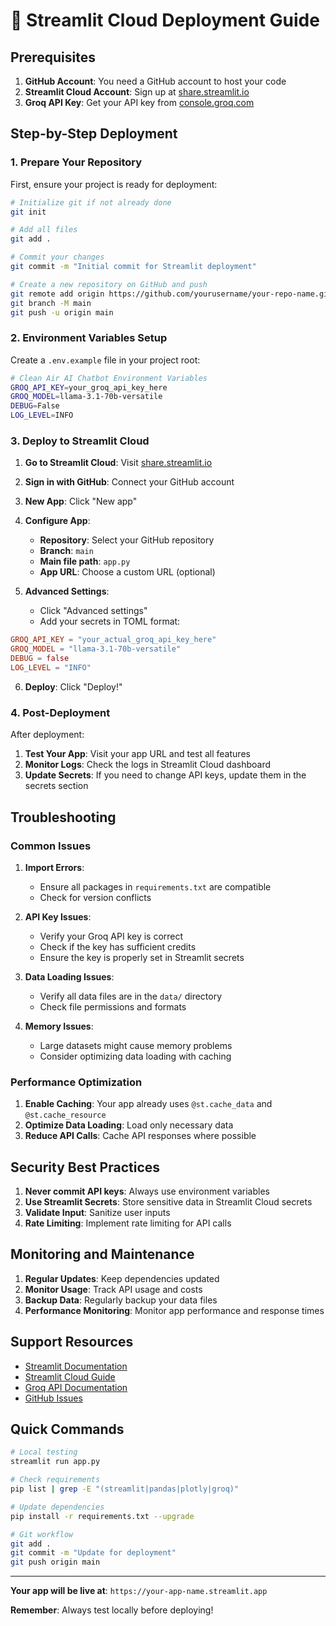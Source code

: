 # 🚀 Streamlit Cloud Deployment Guide

## Prerequisites

1. **GitHub Account**: You need a GitHub account to host your code
2. **Streamlit Cloud Account**: Sign up at [share.streamlit.io](https://share.streamlit.io/)
3. **Groq API Key**: Get your API key from [console.groq.com](https://console.groq.com/)

## Step-by-Step Deployment

### 1. Prepare Your Repository

First, ensure your project is ready for deployment:

```bash
# Initialize git if not already done
git init

# Add all files
git add .

# Commit your changes
git commit -m "Initial commit for Streamlit deployment"

# Create a new repository on GitHub and push
git remote add origin https://github.com/yourusername/your-repo-name.git
git branch -M main
git push -u origin main
```

### 2. Environment Variables Setup

Create a `.env.example` file in your project root:

```bash
# Clean Air AI Chatbot Environment Variables
GROQ_API_KEY=your_groq_api_key_here
GROQ_MODEL=llama-3.1-70b-versatile
DEBUG=False
LOG_LEVEL=INFO
```

### 3. Deploy to Streamlit Cloud

1. **Go to Streamlit Cloud**: Visit [share.streamlit.io](https://share.streamlit.io/)

2. **Sign in with GitHub**: Connect your GitHub account

3. **New App**: Click "New app"

4. **Configure App**:
   - **Repository**: Select your GitHub repository
   - **Branch**: `main`
   - **Main file path**: `app.py`
   - **App URL**: Choose a custom URL (optional)

5. **Advanced Settings**:
   - Click "Advanced settings"
   - Add your secrets in TOML format:

```toml
GROQ_API_KEY = "your_actual_groq_api_key_here"
GROQ_MODEL = "llama-3.1-70b-versatile"
DEBUG = false
LOG_LEVEL = "INFO"
```

6. **Deploy**: Click "Deploy!"

### 4. Post-Deployment

After deployment:

1. **Test Your App**: Visit your app URL and test all features
2. **Monitor Logs**: Check the logs in Streamlit Cloud dashboard
3. **Update Secrets**: If you need to change API keys, update them in the secrets section

## Troubleshooting

### Common Issues

1. **Import Errors**:
   - Ensure all packages in `requirements.txt` are compatible
   - Check for version conflicts

2. **API Key Issues**:
   - Verify your Groq API key is correct
   - Check if the key has sufficient credits
   - Ensure the key is properly set in Streamlit secrets

3. **Data Loading Issues**:
   - Verify all data files are in the `data/` directory
   - Check file permissions and formats

4. **Memory Issues**:
   - Large datasets might cause memory problems
   - Consider optimizing data loading with caching

### Performance Optimization

1. **Enable Caching**: Your app already uses `@st.cache_data` and `@st.cache_resource`
2. **Optimize Data Loading**: Load only necessary data
3. **Reduce API Calls**: Cache API responses where possible

## Security Best Practices

1. **Never commit API keys**: Always use environment variables
2. **Use Streamlit Secrets**: Store sensitive data in Streamlit Cloud secrets
3. **Validate Input**: Sanitize user inputs
4. **Rate Limiting**: Implement rate limiting for API calls

## Monitoring and Maintenance

1. **Regular Updates**: Keep dependencies updated
2. **Monitor Usage**: Track API usage and costs
3. **Backup Data**: Regularly backup your data files
4. **Performance Monitoring**: Monitor app performance and response times

## Support Resources

- [Streamlit Documentation](https://docs.streamlit.io/)
- [Streamlit Cloud Guide](https://docs.streamlit.io/streamlit-community-cloud)
- [Groq API Documentation](https://console.groq.com/docs)
- [GitHub Issues](https://github.com/your-repo/issues)

## Quick Commands

```bash
# Local testing
streamlit run app.py

# Check requirements
pip list | grep -E "(streamlit|pandas|plotly|groq)"

# Update dependencies
pip install -r requirements.txt --upgrade

# Git workflow
git add .
git commit -m "Update for deployment"
git push origin main
```

---

**Your app will be live at**: `https://your-app-name.streamlit.app`

**Remember**: Always test locally before deploying! 
